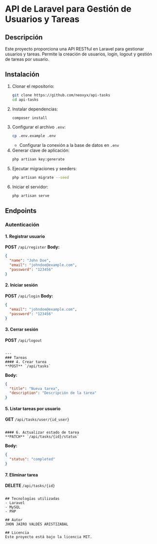 # API de Laravel para Gestión de Usuarios y Tareas

## Descripción
Este proyecto proporciona una API RESTful en Laravel para gestionar usuarios y tareas. Permite la creación de usuarios, login, logout y gestión de tareas por usuario.

## Instalación
1. Clonar el repositorio:
   ```sh
   git clone https://github.com/neoxyx/api-tasks
   cd api-tasks
   ```
2. Instalar dependencias:
   ```sh
   composer install
   ```
3. Configurar el archivo `.env`:
   ```sh
   cp .env.example .env
   ```
   - Configurar la conexión a la base de datos en `.env`
4. Generar clave de aplicación:
   ```sh
   php artisan key:generate
   ```
5. Ejecutar migraciones y seeders:
   ```sh
   php artisan migrate --seed
   ```
6. Iniciar el servidor:
   ```sh
   php artisan serve
   ```

## Endpoints

### Autenticación
#### 1. Registrar usuario
**POST** `/api/register`
**Body:**
```json
{
  "name": "John Doe",
  "email": "johndoe@example.com",
  "password": "123456"
}
```

#### 2. Iniciar sesión
**POST** `/api/login`
**Body:**
```json
{
  "email": "johndoe@example.com",
  "password": "123456"
}
```

#### 3. Cerrar sesión
**POST** `/api/logout`
```

---
### Tareas
#### 4. Crear tarea
**POST** `/api/tasks`
```
**Body:**
```json
{
  "title": "Nueva tarea",
  "description": "Descripción de la tarea"
}
```

#### 5. Listar tareas por usuario
**GET** `/api/tasks/user/{id_user}`
```

#### 6. Actualizar estado de tarea
**PATCH** `/api/tasks/{id}/status`
```
**Body:**
```json
{
  "status": "completed"
}
```

#### 7. Eliminar tarea
**DELETE** `/api/tasks/{id}`
```

## Tecnologías utilizadas
- Laravel
- MySQL
- PHP

## Autor
JHON JAIRO VALDÉS ARISTIZABAL

## Licencia
Este proyecto está bajo la licencia MIT.

